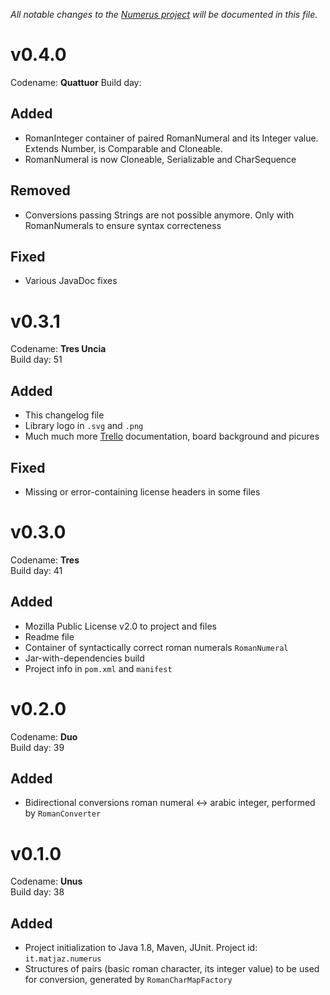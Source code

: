 _All notable changes to the [Numerus project](http://matjaz.it/numerus) will be documented in this file._


v0.4.0
======
Codename: **Quattuor**
Build day: 

Added
-----
- RomanInteger container of paired RomanNumeral and its Integer value.
  Extends Number, is Comparable and Cloneable.
- RomanNumeral is now Cloneable, Serializable and CharSequence

Removed
-------
- Conversions passing Strings are not possible anymore. Only with
  RomanNumerals to ensure syntax correcteness

Fixed
-----
- Various JavaDoc fixes


v0.3.1
======
Codename: **Tres Uncia**  
Build day: 51

Added
-----
- This changelog file
- Library logo in `.svg` and `.png`
- Much much more [Trello](https://trello.com/b/WtjZ94R3/numerus) 
  documentation, board background and picures

Fixed
-----
- Missing or error-containing license headers in some files


v0.3.0
======
Codename: **Tres**  
Build day: 41

Added
-----
- Mozilla Public License v2.0 to project and files
- Readme file
- Container of syntactically correct roman numerals `RomanNumeral`
- Jar-with-dependencies build
- Project info in `pom.xml` and `manifest`


v0.2.0
======
Codename: **Duo**  
Build day: 39

Added
-----
- Bidirectional conversions roman numeral <-> arabic integer, performed by `RomanConverter`


v0.1.0
======
Codename: **Unus**  
Build day: 38

Added
-----
- Project initialization to Java 1.8, Maven, JUnit. Project id: `it.matjaz.numerus`
- Structures of pairs (basic roman character, its integer value) to be used for conversion, generated by `RomanCharMapFactory`
